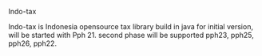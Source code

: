 Indo-tax

Indo-tax is Indonesia opensource tax library build in java
for initial version, will be started with Pph 21.
second phase will be supported pph23, pph25, pph26, pph22.




